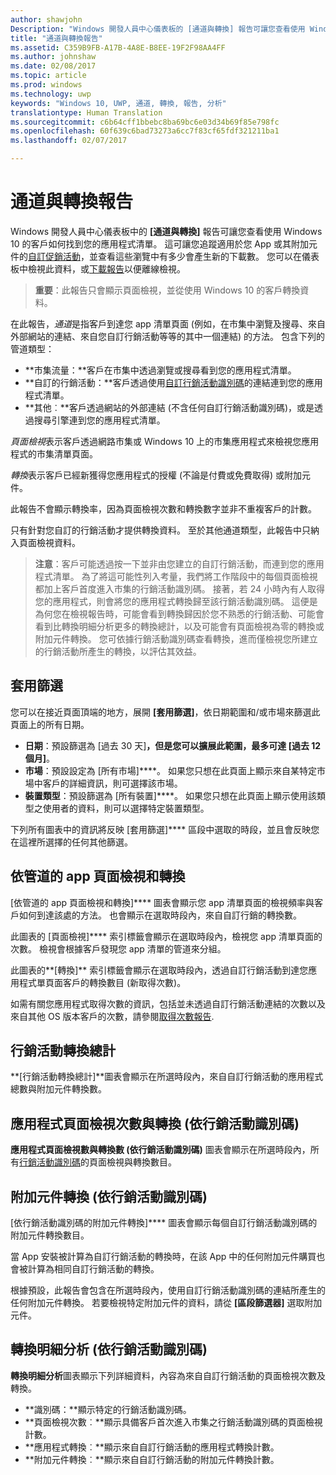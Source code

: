 ```yaml
---
author: shawjohn
Description: "Windows 開發人員中心儀表板的 [通道與轉換] 報告可讓您查看使用 Windows 10 的客戶如何找到您的應用程式清單。"
title: "通道與轉換報告"
ms.assetid: C359B9FB-A17B-4A8E-B8EE-19F2F98AA4FF
ms.author: johnshaw
ms.date: 02/08/2017
ms.topic: article
ms.prod: windows
ms.technology: uwp
keywords: "Windows 10, UWP, 通道, 轉換, 報告, 分析"
translationtype: Human Translation
ms.sourcegitcommit: c6b64cff1bbebc8ba69bc6e03d34b69f85e798fc
ms.openlocfilehash: 60f639c6bad73273a6cc7f83cf65fdf321211ba1
ms.lasthandoff: 02/07/2017

---
```


# <a name="channels-and-conversions-report"></a>通道與轉換報告


Windows 開發人員中心儀表板中的 **[通道與轉換]** 報告可讓您查看使用 Windows 10 的客戶如何找到您的應用程式清單。 這可讓您追蹤適用於您 App 或其附加元件的[自訂促銷活動](create-a-custom-app-promotion-campaign.md)，並查看這些瀏覽中有多少會產生新的下載數。 您可以在儀表板中檢視此資料，或[下載報告](download-analytic-reports.md)以便離線檢視。

> **重要**：此報告只會顯示頁面檢視，並從使用 Windows 10 的客戶轉換資料。

 

在此報告，*通道*是指客戶到達您 app 清單頁面 (例如，在市集中瀏覽及搜尋、來自外部網站的連結、來自您自訂行銷活動等等的其中一個連結) 的方法。 包含下列的管道類型：

-   **市集流量：**客戶在市集中透過瀏覽或搜尋看到您的應用程式清單。
-   **自訂的行銷活動：**客戶透過使用[自訂行銷活動識別碼](create-a-custom-app-promotion-campaign.md)的連結連到您的應用程式清單。
-   **其他︰**客戶透過網站的外部連結 (不含任何自訂行銷活動識別碼)，或是透過搜尋引擎連到您的應用程式清單。

*頁面檢視*表示客戶透過網路市集或 Windows 10 上的市集應用程式來檢視您應用程式的市集清單頁面。

*轉換*表示客戶已經新獲得您應用程式的授權 (不論是付費或免費取得) 或附加元件。

此報告不會顯示轉換率，因為頁面檢視次數和轉換數字並非不重複客戶的計數。

只有針對您自訂的行銷活動才提供轉換資料。 至於其他通道類型，此報告中只納入頁面檢視資料。

> **注意**：客戶可能透過按一下並非由您建立的自訂行銷活動，而連到您的應用程式清單。 為了將這可能性列入考量，我們將工作階段中的每個頁面檢視都加上客戶首度進入市集的行銷活動識別碼。 接著，若 24 小時內有人取得您的應用程式，則會將您的應用程式轉換歸至該行銷活動識別碼。 這便是為何您在檢視報告時，可能會看到轉換歸因於您不熟悉的行銷活動、可能會看到比轉換明細分析更多的轉換總計，以及可能會有頁面檢視為零的轉換或附加元件轉換。 您可依據行銷活動識別碼查看轉換，進而僅檢視您所建立的行銷活動所產生的轉換，以評估其效益。


## <a name="apply-filters"></a>套用篩選


您可以在接近頁面頂端的地方，展開 **[套用篩選]**，依日期範圍和/或市場來篩選此頁面上的所有日期。

-   **日期**：預設篩選為 [過去 30 天]****，但是您可以擴展此範圍，最多可達 [過去 12 個月]****。
-   **市場**：預設設定為 [所有市場]****。 如果您只想在此頁面上顯示來自某特定市場中客戶的詳細資訊，則可選擇該市場。
-   **裝置類型**：預設篩選為 [所有裝置]****。 如果您只想在此頁面上顯示使用該類型之使用者的資料，則可以選擇特定裝置類型。

下列所有圖表中的資訊將反映 [套用篩選]**** 區段中選取的時段，並且會反映您在這裡所選擇的任何其他篩選。

## <a name="app-page-views-and-conversions-by-channel"></a>依管道的 app 頁面檢視和轉換


[依管道的 app 頁面檢視和轉換]**** 圖表會顯示您 app 清單頁面的檢視頻率與客戶如何到達該處的方法。 也會顯示在選取時段內，來自自訂行銷的轉換數。

此圖表的 [頁面檢視]**** 索引標籤會顯示在選取時段內，檢視您 app 清單頁面的次數。 檢視會根據客戶發現您 app 清單的管道來分組。

此圖表的**[轉換]** 索引標籤會顯示在選取時段內，透過自訂行銷活動到達您應用程式單頁面客戶的轉換數目 (新取得次數)。

如需有關您應用程式取得次數的資訊，包括並未透過自訂行銷活動連結的次數以及來自其他 OS 版本客戶的次數，請參閱[取得次數報告](acquisitions-report.md).

 

## <a name="total-campaign-conversions"></a>行銷活動轉換總計


**[行銷活動轉換總計]**圖表會顯示在所選時段內，來自自訂行銷活動的應用程式總數與附加元件轉換數。

## <a name="app-page-views-and-conversions-by-campaign-id"></a>應用程式頁面檢視次數與轉換 (依行銷活動識別碼)


**應用程式頁面檢視數與轉換數 (依行銷活動識別碼)** 圖表會顯示在所選時段內，所有[行銷活動識別碼](create-a-custom-app-promotion-campaign.md)的頁面檢視與轉換數目。

##  <a name="add-on-conversions-by-campaign-id"></a>附加元件轉換 (依行銷活動識別碼)


[依行銷活動識別碼的附加元件轉換]**** 圖表會顯示每個自訂行銷活動識別碼的附加元件轉換數目。

當 App 安裝被計算為自訂行銷活動的轉換時，在該 App 中的任何附加元件購買也會被計算為相同自訂行銷活動的轉換。

根據預設，此報告會包含在所選時段內，使用自訂行銷活動識別碼的連結所產生的任何附加元件轉換。 若要檢視特定附加元件的資料，請從 **[區段篩選器]** 選取附加元件。

## <a name="conversions-breakdown-by-campaign-id"></a>轉換明細分析 (依行銷活動識別碼)


**轉換明細分析**圖表顯示下列詳細資料，內容為來自自訂行銷活動的頁面檢視次數及轉換。

-   **識別碼：**顯示特定的行銷活動識別碼。
-   **頁面檢視次數︰**顯示具備客戶首次進入市集之行銷活動識別碼的頁面檢視計數。
-   **應用程式轉換︰**顯示來自自訂行銷活動的應用程式轉換計數。
-   **附加元件轉換︰**顯示來自自訂行銷活動的附加元件轉換計數。


 

 

